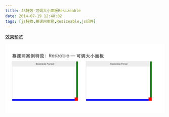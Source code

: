 ```yaml
---
title: JS特效-可调大小面板Resizeable
date: 2014-07-19 12:48:02
tags: [js特效,慕课网案例,Resizeable,js组件]
---
```



[效果预览](/ddemo/resizeable/index.html)


![效果预览](/images/resizeable.png)
